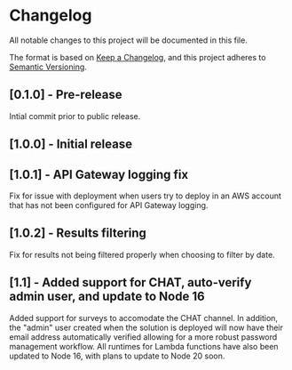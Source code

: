 # Changelog

All notable changes to this project will be documented in this file.

The format is based on [Keep a Changelog](https://keepachangelog.com/en/1.0.0/), and this project adheres to [Semantic Versioning](https://semver.org/spec/v2.0.0.html).

## [0.1.0] - Pre-release

Intial commit prior to public release.

## [1.0.0] - Initial release

## [1.0.1] - API Gateway logging fix
Fix for issue with deployment when users try to deploy in an AWS account that has not been configured for API Gateway logging.

## [1.0.2] - Results filtering
Fix for results not being filtered properly when choosing to filter by date.

## [1.1] - Added support for CHAT, auto-verify admin user, and update to Node 16
Added support for surveys to accomodate the CHAT channel. In addition, the "admin" user created when the solution is deployed will now have their email address automatically verified allowing for a more robust password management workflow.
All runtimes for Lambda functions have also been updated to Node 16, with plans to update to Node 20 soon.
